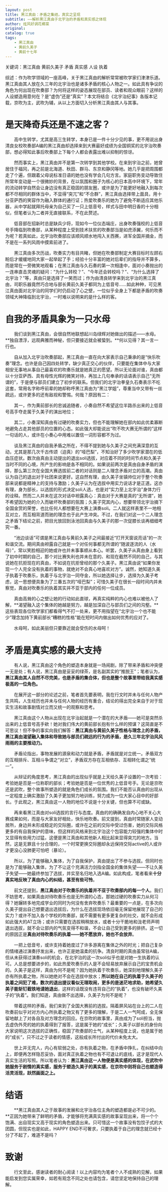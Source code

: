 ```yaml
---
layout: post
title: 黑江真由：矛盾之集结，真实之呈现
subtitle: ——解析黑江真由于北宇治的矛盾和真实感之体现
author: 炫风好调花椰菜
original: 
catalog: true
tags:
    - 黑江真由
    - 黄前久美子
    - 黄前十七年
---
```


关键词：黑江真由 黄前久美子 矛盾 真实感 人设 执着

综述：作为吹学领域的一座高峰，关于黑江真由的解析常常被吹学家们津津乐道。黑江真由其人放在久三年的北宇治也是诸多矛盾的核心人物之一。如此具有争议的角色为何出现在吹奏部？为何将这样的姿态展现在部员、读者和观众眼前？这样的人设塑造用意何在？是“虚伪”还是“真实”？本文将结合《北宇治纪事》各版本记载，京吹为主，武吹为辅，从以上方面切入分析黑江真由其人与其事。

# 是天降奇兵还是不速之客？

&emsp;&emsp;高中生转学，尤其是高三生转学，本身已是一件十分少见的事，更不用说出身清良女校吹奏部A编的黑江真由却选择来到大赛最好成绩为全国铜奖的北宇治吹奏部，想必得知此事后吹奏部上下每个人都会表露出难以抑制的惊讶。

&emsp;&emsp;然而事实上，黑江真由并不是第一次转学到其他学校。在来到宇治之前，她曾居住于福冈，再之前是北海道、秋田、群马、东京和静冈等地。她几乎是把周围都走了个遍，但跟着父母说标准日语的她也没有学会几句方言。家庭职务变动导致住所常年变动是一个很微妙的背景，在以氛围和圈子为核心的日本高中环境下，常年的流动转学自然会让身边没有真正稳固的朋友圈，或许是为了能更好地融入到每次都不尽相同的群体当中，不显得“突兀”和“不合群”，黑江真由选择带上面具，用十分亚萨西的笑容作为融入群体的通行证；热爱吹奏乐的她为了避免不断适应其他乐器，从中学起就拜托母亲为自己买了一只上低音号，样式与田中明日香的十分相似，但笔者认为二者并无直接联系，不在此赘述。

&emsp;&emsp;低音部在招新时总是缺兵少将，现如今一位仪态端庄，出身吹奏强校的上低音号手降临到吹奏部，从某种程度上受到技术扶贫的吹奏部当是如虎添翼，何乐而不为呢？若真如此，北宇治吹奏部应该顺风顺水地闯入关西赛，进军全国并摘金，而不是在一系列风雨中摸索前进了。

&emsp;&emsp;黑江真由多次历战，吹奏实力有目共睹，但她在吹奏部制定大赛目标时左顾右盼后才缓缓地同大家一起举起了手；经验十分丰富的她对后辈们的指导并不算多，而是常在一旁微笑地观看；在黑江真由与久石奏的第一次相逢中，面对小奏抛出的一连串直击灵魂的疑问：“为什么转校？”、“今年还会转校吗？”、“为什么选择了北宇治？”等，真由只是选择了一笑而过；作为由清良转学来到北宇治的黑江真由，司职乐器竟然巧合地与部长黄前久美子都同为上低音号……如此种种，可见黑江真由面对北宇治的同学们时仍启动了心之壁，一位似乎全身上下都是矛盾的吹奏领域大神降临到北宇治，一时难以说明来的是什么样的客。

# 自我的矛盾具象为一只水母

&emsp;&emsp;我们谈到黑江真由，会很自然地联想起川岛绿辉对她做出的描述——水母。**独自漂浮，远观典雅而神秘，但只要接近就会被蛰到。**何以见得？其一言一行也。

&emsp;&emsp;自从加入北宇治吹奏部起，黑江真由一直在向大家表示自己秉承的是“快乐吹奏”理念。也许是自己因四处转学，缺少真正交心的伙伴，只要能在集体中与大家相安无事地从事自己最喜欢的吹奏乐就是她真正的愿望。所以无论面对谁，真由都以十分亚萨西、具有母性光辉的微笑对待，再加上几句奉承的话语表示自己“无所谓的”，于是便与部员们建立了初步的联系。但我们的北宇治拳皇久石奏表示不吃这套，常用名字称呼前辈的她却称呼黑江真由为“黑江学姐”，尊重当中又带有一丝疏远，或许更多的还有敌视和警惕。何哉？原因有二：

&emsp;&emsp;其一，作为黄前部长的忠诚追随者，小奏自然不希望这位半路杀出来的上低音号高手夺走属于久美子的演出地位；

&emsp;&emsp;其二，小奏深知真由有过硬的吹奏实力，但也不能理解她在部内如此优柔寡断地避免占走其他部员的位置的心态。如此强大却能说出“吹不吹大赛无所谓的”这样一句话的人，或许在小奏心中用难以置信一词形容都不为过。

&emsp;&emsp;谈及黑江真由的自我矛盾之所在，不得不提到她与久美子之间充满深意的互动，尤其是那几次千古传颂（迫真）的“哑巴梨”，不知治好了多少吹学家潜在的低血压症状。数次由真由主动提出的退出soli选拔，对应着不同的时间节点和久美子当时不同的心境，所产生的影响是各不相同的。如果说前两次是真由自身矛盾的演绎，那么第三次在全国大赛选拔前二者的对话则是二人理念矛盾对立的高潮。真由认为自己的退出对于社团来说更好。这自然有理，由久美子坐镇帅位对于整个吹奏部来说都是精神上的支持与激励；久美子认为在选拔中用实力说话才是正道。这亦有理，身为部长，以选拔的形式决定soli人选，也是对“实力至上北宇治”身体力行的诠释。然而二人并未在这次对话中袒露真心：真由对于大赛是真的“无所谓”，她不希望因为她的介入而破坏吹奏部的氛围；久美子究其内心，想要带领北宇治摘下全国金赏的荣誉，也比任何人都想要在大赛上演奏soli。二人就这样表里不一地相互对立，而互相背道而驰的理念也于此产生冲突。不过，在我们对这一个二人理念之矛盾下结论之前，把目光放回到泳池回真由与久美子的那一次促膝长谈再细细考究一番。

&emsp;&emsp;“池边谈话”可谓是黑江真由与黄前久美子之间最接近“打开天窗说亮话”的一次和谐交流。期间真由袒露自己就是一个对任何事都无所谓的“随波逐流的人（水母）”，常以笑脸相迎的她或许也并未事事顺从本心。听罢，久美子从真由身上看到了初中时期的自己，那个对比赛失利也并未在意的、和现在截然不同的自己，与其说她在抗拒现在的真由，不如说在抗拒曾经的那个久美子。黑江真由说“如果你发现一个人完全没有执着的事物，就绝对不会真心地喜欢对方”。诚然，她知道久美子执着于吹奏乐，执着于与北宇治一同夺金，所以她选择让步，选择为久美子考虑，这一思想便具象为了三番五次的“哑巴梨”；可惜久美子在很长一段时间内并未察觉，真由对吹奏乐的执着其实并不亚于部内的任何一位成员。

&emsp;&emsp;真由高耸的心之壁让她的行动如此直球，再真实纯粹的内心也难以被他人了解，**渴望融入这个集体的她越是努力，越是加深自己与部员们之间的沟壑。**这些表现各位吹学家们都看得气不打一处来，更不用指望在“北宇治一个也不能少”理念加持下黄前部长“糟糕的性格”能在短时间内做出如何优秀的应对了。

&emsp;&emsp;水母呵，如此美丽但只要靠近就会受伤的水母呵！

# 矛盾是真实感的最大支持

&emsp;&emsp;有人说，黑江真由这个角色的塑造本身就是一场闹剧，除了带来矛盾和冲突便一无是处；有人说，黑江真由是妥妥的绿茶，是名副其实的“推脱王”；笔者认为，**黑江真由其人自然不尽完美，也是矛盾的集合体，但也是整个故事里带给我真实感极高的一位角色。**

&emsp;&emsp;在展开这一部分的论述之前，笔者首先要表明，我在行文时并未与任何人物产生共鸣，人生经历也并未与任何人物的经历有重合，结论的得出完全来自于对于现实生活和故事剧情对立而又统一的观察和思考。

&emsp;&emsp;黑江真由这个人物从出现在北宇治起就是一个潜在的大矛盾——她可是突然杀出来的上低音号高手欸！她对我们伟大的黄前部长抱有什么样的预谋？这简直是不可思议！但不争的事实向我们解答：**黑江真由与黄前久美子性格与理念上的矛盾，黑江真由渴望融入集体和导致她与部员们疏远的行为的矛盾，是久三年北宇治风风雨雨的主要推动力。**

&emsp;&emsp;矛盾论指出，事物发展的源泉和动力就是矛盾，矛盾就是对立统一。矛盾双方的互相排斥、互相斗争谓之“对立”，矛盾双方存在互相依存、互相转化谓之“统一”。

&emsp;&emsp;从辩证的角度思考，黑江真由的出现似乎就是上天给久美子设置的一次考验：考验她是否是一位称职的部长；考验她是否是一位优秀的上低音号手。无论是京吹还是武吹，整个故事所塑造的就是角色们成长的氛围。我们不能否认真由的出现从一定程度上确实激励了久美子更加努力地训练，努力成为一位大家心目中的好部长。于此观之，黑江真由这一人物的地位不说是十分关键，但也算不可或缺。

&emsp;&emsp;再来看黑江真由对soli选拔的言行与态度。真由的的确确发自内心地不关心大赛成果如何，而是与大家友好相处，快乐地吹奏。前文提到，真由时常随家人变动居所，身边并未形成稳定的交际圈，或许在之前的交际中受过伤害，她的交际风格更多的有自我保护的意味，但这样的风格来到北宇治这个包容能力较强的集体中时又显得有些用力过猛，这便是黑江真由和其他新人相比起来显得突兀的地方。当然，这是无罪且十分合理的，一个时常更换交际圈却永远保持交际active的人或许才更没心没肺更可怕吧（暴论）。

&emsp;&emsp;所以，为了能够融入集体，为了自我保护，真由提出了不参与选拔。但同时也是为了能够融入集体，为了不让这个充满活力剑指全国金的集体失望——不让久美子失望——她最终参加了选拔，并实至名归地入选A编。如此构成，笔者看来**十分真实地反映了真由内心的纠结，甚至有些可怜**。

&emsp;&emsp;前文还提到，**黑江真由对于吹奏乐的执着并不亚于吹奏部内的每一个人**。我们不妨思考，如果真由对待吹奏乐也是无所谓的心态，那她过硬的吹奏实力从何习得？她辗转多地完成学业的同时为何没有舍弃吹奏乐？最重要的一点是，在多次向久美子提出自己想要退出选拔后，为什么在选拔现场依旧毫无保留地展现了自己的实力？或许不加入各个学校的吹奏部，就不需要有更多更复杂的社交，就不会形成如此强大的AT立场；或许只需要在选拔稍稍放水，或者十分干脆地和泷老师声明退出选拔，就不会让部内的气氛变得不和谐，不会让自己受到更多的排挤。这一切的原因正是**真由对待吹奏乐的执着——她不愿放弃，她也不会放弃**。

&emsp;&emsp;一把上低音号，或许支持着她度过了许多游离在集体之外的时光；把自己复杂的情绪通过演奏抒发出来，也许正是她温柔的抗争。清良时期的真由虽常驻A编，但从未获得过演奏soli的机会，在北宇治的这一次soli似乎也是对她一生执着的认可。人总是想要进步的，如此热爱吹奏乐的人是不会轻易放弃展示自己的宝贵机会的。久美子是这样，真由为何不是呢？因为她执着于吹奏乐，她深刻地理解久美子亦有所执着之物，所以她绝对不会在选拔中放水；**所以她在自己的执着于久美子的执着之间犯了难，数次的退出提议看似无理取闹，更多的是迷茫地求助，她希望久美子能斩钉截铁地请她退出**，这样的话既没有违背自己的“执着”，也没有破坏久美子的“执着”。我们知道，真由做不出选择，久美子为何不是呢？

&emsp;&emsp;带着这样的矛盾，我们来到了全国大赛前的选拔。隔着屏风站在台上的二人在吹奏前似乎对对方内心所执着之物又有了更多的理解，于是二人一气呵成，全无保留地献上了对各自及对方理念的回应。在京吹的故事里，真由成为了soli担当，抛去虚伪外壳的她的执着得到了报答，这是属于她的“成长”；久美子以部长的身份向大家说明这次选拔的正确性，稳固了吹奏部的士气，从某种程度上说，也是属于她的“成长”，只不过之于读者的情感，这般成长所付出的代价未免太大。

&emsp;&emsp;世上并无完人，内心有软弱之处，亦有执着之物，在矛盾中挣扎，在纠结中向上，即便再怎样隐忍妥协，面对真正执着之物也有不可退让的底线，这才是现代人真实生活的写照。所以笔者认为：**黑江真由这一人物便是真实感的体现，在武吹中她服务于剧情的真实感，服务于塑造久美子的真实感，在京吹中则将自己也塑造得活灵活现，跃然画面之上。**

# 结语

&emsp;&emsp;**黑江真由其人之于故事的发展和北宇治各位主角的塑造都是必不可少的。**正因为她带来了鲜明的矛盾，才能够将充满真实感的故事呈现出来，将一个个饱满、出自现实又高于现实的角色塑造出来。只可惜这一个故事没有包饺子式的大团圆，但现实也是如此，HAPPY END不可奢求，只要执着于自己的理念就已经十分了不起了，难道不是吗？

# 致谢

&emsp;&emsp;行文至此，感谢读者的耐心阅读！以上内容均为笔者个人不成熟的见解，如果能启发到您实属荣幸，如若有观念不同之处也请包含，请您坚定地保持自己的理解。